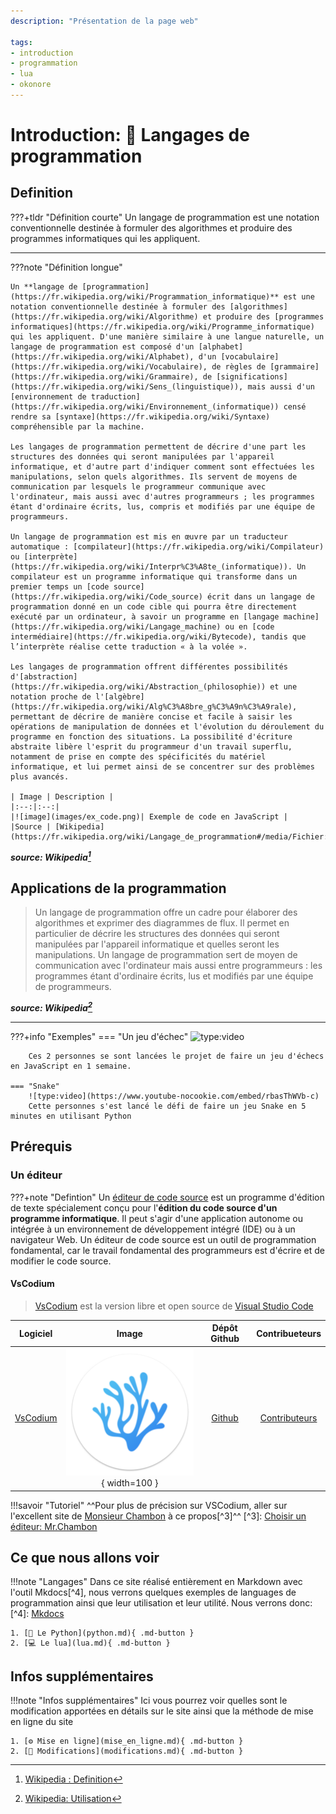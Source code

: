 ```yaml
---
description: "Présentation de la page web"

tags:
- introduction
- programmation
- lua
- okonore
---
```


# Introduction: 📄 Langages de programmation

## Definition

???+tldr "Définition courte"
    Un langage de programmation est une notation conventionnelle destinée à formuler des algorithmes et produire des programmes informatiques qui les appliquent.

---

???note "Définition longue"

    Un **langage de [programmation](https://fr.wikipedia.org/wiki/Programmation_informatique)** est une notation conventionnelle destinée à formuler des [algorithmes](https://fr.wikipedia.org/wiki/Algorithme) et produire des [programmes informatiques](https://fr.wikipedia.org/wiki/Programme_informatique) qui les appliquent. D'une manière similaire à une langue naturelle, un langage de programmation est composé d'un [alphabet](https://fr.wikipedia.org/wiki/Alphabet), d'un [vocabulaire](https://fr.wikipedia.org/wiki/Vocabulaire), de règles de [grammaire](https://fr.wikipedia.org/wiki/Grammaire), de [significations](https://fr.wikipedia.org/wiki/Sens_(linguistique)), mais aussi d'un [environnement de traduction](https://fr.wikipedia.org/wiki/Environnement_(informatique)) censé rendre sa [syntaxe](https://fr.wikipedia.org/wiki/Syntaxe) compréhensible par la machine.

    Les langages de programmation permettent de décrire d'une part les structures des données qui seront manipulées par l'appareil informatique, et d'autre part d'indiquer comment sont effectuées les manipulations, selon quels algorithmes. Ils servent de moyens de communication par lesquels le programmeur communique avec l'ordinateur, mais aussi avec d'autres programmeurs ; les programmes étant d'ordinaire écrits, lus, compris et modifiés par une équipe de programmeurs.

    Un langage de programmation est mis en œuvre par un traducteur automatique : [compilateur](https://fr.wikipedia.org/wiki/Compilateur) ou [interprète](https://fr.wikipedia.org/wiki/Interpr%C3%A8te_(informatique)). Un compilateur est un programme informatique qui transforme dans un premier temps un [code source](https://fr.wikipedia.org/wiki/Code_source) écrit dans un langage de programmation donné en un code cible qui pourra être directement exécuté par un ordinateur, à savoir un programme en [langage machine](https://fr.wikipedia.org/wiki/Langage_machine) ou en [code intermédiaire](https://fr.wikipedia.org/wiki/Bytecode), tandis que l’interprète réalise cette traduction « à la volée ».

    Les langages de programmation offrent différentes possibilités d'[abstraction](https://fr.wikipedia.org/wiki/Abstraction_(philosophie)) et une notation proche de l'[algèbre](https://fr.wikipedia.org/wiki/Alg%C3%A8bre_g%C3%A9n%C3%A9rale), permettant de décrire de manière concise et facile à saisir les opérations de manipulation de données et l'évolution du déroulement du programme en fonction des situations. La possibilité d'écriture abstraite libère l'esprit du programmeur d'un travail superflu, notamment de prise en compte des spécificités du matériel informatique, et lui permet ainsi de se concentrer sur des problèmes plus avancés.

    | Image | Description |
    |:--:|:--:|
    |![image](images/ex_code.png)| Exemple de code en JavaScript |
    |Source | [Wikipedia](https://fr.wikipedia.org/wiki/Langage_de_programmation#/media/Fichier:Source_code_in_Javascript.png)|

__*source: Wikipedia[^1]*__
[^1]: [Wikipedia : Definition](https://fr.wikipedia.org/wiki/Langage_de_programmation#D%C3%A9finition)

## Applications de la programmation 

> Un langage de programmation offre un cadre pour élaborer des algorithmes et exprimer des diagrammes de flux. Il permet en particulier de décrire les structures des données qui seront manipulées par l'appareil informatique et quelles seront les manipulations. Un langage de programmation sert de moyen de communication avec l'ordinateur mais aussi entre programmeurs : les programmes étant d'ordinaire écrits, lus et modifiés par une équipe de programmeurs.

__*source: Wikipedia[^2]*__
[^2]: [Wikipedia: Utilisation](https://fr.wikipedia.org/wiki/Langage_de_programmation#Utilisation)

---

???+info "Exemples"
    === "Un jeu d'échec"
        ![type:video](https://www.youtube-nocookie.com/embed/8y6szvqiVTw)

        Ces 2 personnes se sont lancées le projet de faire un jeu d'échecs en JavaScript en 1 semaine.

    === "Snake"
        ![type:video](https://www.youtube-nocookie.com/embed/rbasThWVb-c)
        Cette personnes s'est lancé le défi de faire un jeu Snake en 5 minutes en utilisant Python

## Prérequis

### Un éditeur

???+note "Defintion"
    Un [éditeur de code source](https://fr.wikipedia.org/wiki/%C3%89diteur_de_code_source) est un programme d'édition de texte spécialement conçu pour l'**édition du code source d'un programme informatique**. Il peut s'agir d'une application autonome ou intégrée à un environnement de développement intégré (IDE) ou à un navigateur Web. Un éditeur de code source est un outil de programmation fondamental, car le travail fondamental des programmeurs est d'écrire et de modifier le code source.


#### VsCodium

> [VsCodium](https://vscodium.com/) est la version libre et open source de [Visual Studio Code](https://code.visualstudio.com/)

|Logiciel|Image|Dépôt Github|Contribueteurs|
|:----:|:----:|:----:|:----:|
| [VsCodium](https://vscodium.com/) | ![Vscodium](images/vscodium.png){ width=100 } | [Github](https://github.com/VSCodium/vscodium) | [Contributeurs](https://github.com/VSCodium/vscodium/graphs/contributors) |

!!!savoir "Tutoriel"
    ^^Pour plus de précision sur VSCodium, aller sur l'excellent site de [Monsieur Chambon](https://lyc-84-bollene.gitlab.io/chambon/)  à ce propos[^3]^^
    [^3]: [Choisir un éditeur: Mr.Chambon](https://lyc-84-bollene.gitlab.io/chambon/2-%C3%89diteurs/0-index/)

## Ce que nous allons voir 

!!!note "Langages"
    Dans ce site réalisé entièrement en Markdown avec l'outil Mkdocs[^4], nous verrons quelques exemples de languages de programmation ainsi que leur utilisation et leur utilité.
    Nous verrons donc:
    [^4]: [Mkdocs](https://www.mkdocs.org/)

    1. [🐍 Le Python](python.md){ .md-button }
    2. [💻 Le lua](lua.md){ .md-button }

## Infos supplémentaires

!!!note "Infos supplémentaires"
    Ici vous pourrez voir quelles sont le modification apportées en détails sur le site ainsi que la méthode de mise en ligne du site

    1. [⚙️ Mise en ligne](mise_en_ligne.md){ .md-button }
    2. [🔨 Modifications](modifications.md){ .md-button }


